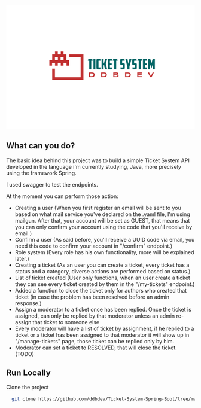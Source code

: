 <div align="center"> 
  <img src="https://github.com/ddbdev/Ticket-System-Spring-Boot/blob/main/diagrams/logo.png" />
</div>

## What can you do?

The basic idea behind this project was to build a simple Ticket System API developed in the language i'm currently studying, Java, more precisely using the framework Spring. 

I used swagger to test the endpoints.

At the moment you can perform those action:

- Creating a user (When you first register an email will be sent to you based on what mail service you've declared on the .yaml file, I'm using mailgun. After that, your account will be set as GUEST, that means that you can only confirm your account using the code that you'll receive by email.)
- Confirm a user (As said before, you'll receive a UUID code via email, you need this code to confirm your account in "/confirm" endpoint.)
- Role system (Every role has his own functionality, more will be explained later.)
- Creating a ticket (As an user you can create a ticket, every ticket has a status and a category, diverse actions are performed based on status.)
- List of ticket created (User only functions, when an user create a ticket they can see every ticket created by them in the "/my-tickets" endpoint.)
- Added a function to close the ticket only for authors who created that ticket (in case the problem has been resolved before an admin response.)
- Assign a moderator to a ticket once has been replied. Once the ticket is assigned, can only be replied by that moderator unless an admin re-assign that ticket to someone else
- Every moderator will have a list of ticket by assignment, if he replied to a ticket or a ticket has been assigned to that moderator it will show up in "/manage-tickets" page, those ticket can be replied only by him.
- Moderator can set a ticket to RESOLVED, that will close the ticket. (TODO)




## Run Locally

Clone the project

```bash
  git clone https://github.com/ddbdev/Ticket-System-Spring-Boot/tree/master
```



